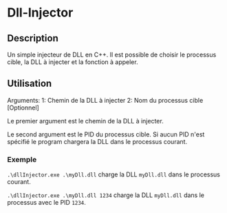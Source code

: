 # Dll-Injector

## Description

Un simple injecteur de DLL en C++.
Il est possible de choisir le processus cible, la DLL à injecter et la fonction à appeler.

## Utilisation
Arguments:
    1: Chemin de la DLL à injecter
    2: Nom du processus cible [Optionnel]

Le premier argument est le chemin de la DLL à injecter.

Le second argument est le PID du processus cible. Si aucun PID n'est spécifié le program chargera la DLL dans le processus courant.

### Exemple
`.\dllInjector.exe .\myDll.dll`
charge la DLL `myDll.dll` dans le processus courant.


`.\dllInjector.exe .\myDll.dll 1234`
charge la DLL `myDll.dll` dans le processus avec le PID `1234`.
